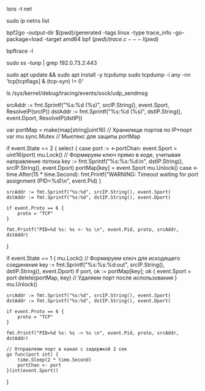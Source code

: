 lsns -t net


sudo ip netns list


bpf2go -output-dir $(pwd)/generated -tags linux -type trace_info -go-package=load -target amd64 bpf $(pwd)/trace.c -- -I$(pwd)

bpftrace -l

sudo ss -tunp | grep 192.0.73.2:443


sudo apt update && sudo apt install -y tcpdump
sudo tcpdump -i any -nn 'tcp[tcpflags] & (tcp-syn) != 0'

ls /sys/kernel/debug/tracing/events/sock/udp_sendmsg


srcAddr := fmt.Sprintf("%s:%d (%s)", srcIP.String(), event.Sport, ResolveIP(srcIP))
dstAddr := fmt.Sprintf("%s:%d (%s)", dstIP.String(), event.Dport, ResolveIP(dstIP))



var portMap = make(map[string]uint16) // Хранилище портов по IP+порт
var mu sync.Mutex                     // Мьютекс для защиты portMap

if event.State == 2 {
    select {
    case port := <-portChan:
        event.Sport = uint16(port)
        mu.Lock()
        // Формируем ключ прямо в коде, учитывая направление потока
        key := fmt.Sprintf("%s:%s:%d:in", dstIP.String(), srcIP.String(), event.Dport)
        portMap[key] = event.Sport
        mu.Unlock()
    case <-time.After(15 * time.Second):
        fmt.Printf("WARNING: Timeout waiting for port assignment (PID=%d)\n", event.Pid)
    }

    srcAddr := fmt.Sprintf("%s:%d", srcIP.String(), event.Sport)
    dstAddr := fmt.Sprintf("%s:%d", dstIP.String(), event.Dport)

    if event.Proto == 6 {
        proto = "TCP"
    }

    fmt.Printf("PID=%d %s: %s <- %s \n", event.Pid, proto, srcAddr, dstAddr)
}

if event.State == 1 {
    mu.Lock()
    // Формируем ключ для исходящего соединения
    key := fmt.Sprintf("%s:%s:%d:out", srcIP.String(), dstIP.String(), event.Dport)
    if port, ok := portMap[key]; ok {
        event.Sport = port
        delete(portMap, key) // Удаляем порт после использования
    }
    mu.Unlock()

    srcAddr := fmt.Sprintf("%s:%d", srcIP.String(), event.Sport)
    dstAddr := fmt.Sprintf("%s:%d", dstIP.String(), event.Dport)

    if event.Proto == 6 {
        proto = "TCP"
    }

    fmt.Printf("PID=%d %s: %s -> %s \n", event.Pid, proto, srcAddr, dstAddr)

    // Отправляем порт в канал с задержкой 2 сек
    go func(port int) {
        time.Sleep(2 * time.Second)
        portChan <- port
    }(int(event.Sport))
}


